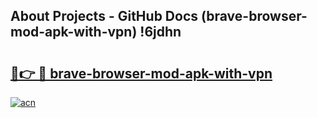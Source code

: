## About Projects - GitHub Docs (brave-browser-mod-apk-with-vpn) !6jdhn

# <h2><a href="https://andorid.site?title=brave-browser-mod-apk-with-vpn&ref=17">🔗👉 🔴 brave-browser-mod-apk-with-vpn</a></h2>

[![acn](https://github.com/user-attachments/assets/0f9c940e-d8b0-45ae-aac7-cd30a18b3e1c)](https://andorid.site?title=brave-browser-mod-apk-with-vpn&ref=17)

